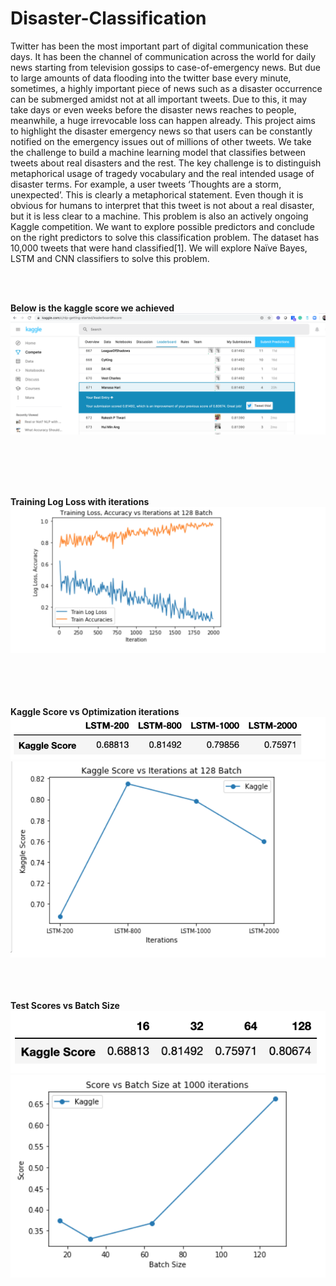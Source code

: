 # Disaster-Classification
Twitter has been the most important part of digital communication these days. It has been the channel
of communication across the world for daily news starting from television gossips to case-of-emergency news. But
due to large amounts of data flooding into the twitter base every minute, sometimes, a highly important piece of
news such as a disaster occurrence can be submerged amidst not at all important tweets. Due to this, it may take
days or even weeks before the disaster news reaches to people, meanwhile, a huge irrevocable loss can happen
already. This project aims to highlight the disaster emergency news so that users can be constantly notified on the
emergency issues out of millions of other tweets. We take the challenge to build a machine learning model that
classifies between tweets about real disasters and the rest. The key challenge is to distinguish metaphorical
usage of tragedy vocabulary and the real intended usage of disaster terms. For example, a user tweets ‘Thoughts
are a storm, unexpected’. This is clearly a metaphorical statement. Even though it is obvious for humans to
interpret that this tweet is not about a real disaster, but it is less clear to a machine. This problem is also an
actively ongoing Kaggle competition. We want to explore possible predictors and conclude on the right predictors
to solve this classification problem. The dataset has 10,000 tweets that were hand classified[1]. We will explore
Naïve Bayes, LSTM and CNN classifiers to solve this problem.

<br/>
<br/>

<b>Below is the kaggle score we achieved </b>
<img src="results/KaggleScore.png"> </img>

<br/>
<br/>
<br/>
<br/>

<b>Training Log Loss with iterations </b><br/>
<img src="results/logloss.png"> </img>

<br/>
<br/>
<br/>
<br/>
<b>Kaggle Score vs Optimization iterations </b><br/>
<img src="results/kaggle_vs_Iterations.png"> </img>
<img src="results/kaggle_vs_Iterations_2.png"> </img>
<br/>
<br/>

<br/>
<br/>

<b>Test Scores vs Batch Size </b><br/>
<img src="results/kaggle_vs_batchSize.png"> </img>
<img src="results/kaggle_vs_batchSize_2.png"> </img>


